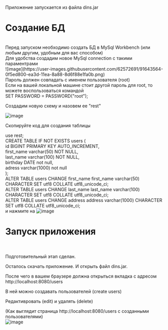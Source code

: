 Приложение запускается из файла dins.jar

 <h1> Создание БД </br></h1>
 </br>
Перед запуском необходимо создать БД в MySql Workbench (или любым другим, удобным для вас способом)</br>
Для удобства создадим новое MySql connection с такими параментрами </br>
![image](https://user-images.githubusercontent.com/62572691/91643564-0f5ed800-ea3d-11ea-8a88-8d6f88e1fa0b.png)</br>
Пароль должен совпадать с именем пользователя (root)</br>
Если на вашей локальной машине стоит другой пароль для root, то можете воcпользоваться командой</br>
SET PASSWORD = PASSWORD("root");</br>

Создадим новую схему и назовем ее "rest"</br>

![image](https://user-images.githubusercontent.com/62572691/91643667-f571c500-ea3d-11ea-823b-f74abc715729.png)</br>

Скопируйте код для создания таблицы </br>

use rest;</br>
CREATE TABLE IF NOT EXISTS users (</br>
	id BIGINT PRIMARY KEY AUTO_INCREMENT,</br>
    first_name varchar(50) NOT NULL,</br>
    last_name varchar(100) NOT NULL,</br>
    birthday DATE not null,</br>
    adress varchar(1000) not null</br>
);</br>
ALTER TABLE users CHANGE first_name first_name varchar(50) CHARACTER SET utf8 COLLATE utf8_unicode_ci;</br>
ALTER TABLE users CHANGE last_name last_name varchar(100) CHARACTER SET utf8 COLLATE utf8_unicode_ci;</br>
ALTER TABLE users CHANGE address address varchar(1000) CHARACTER SET utf8 COLLATE utf8_unicode_ci;</br>
 и нажмите на ![image](https://user-images.githubusercontent.com/62572691/91643689-281bbd80-ea3e-11ea-882a-7d0d9f95a153.png)</br>

<h1> Запуск приложения</h1> </br>
</br>
Подготовительный этап сделан.</br>

Осталось скачать приложение. И открыть файл dins.jar. </br>

После чего в вашем браузере должна открыться вкладка с адресом http://localhost:8080/users</br>

В ней можно создавать пользователей (create users)</br>

Редактивровать (edit) и удалять (delete)</br>


(Как выглядит страница http://localhost:8080/users с созданными пользователями)</br>
![image](https://user-images.githubusercontent.com/62572691/91643737-8f397200-ea3e-11ea-9cbf-21b2a399457c.png)
